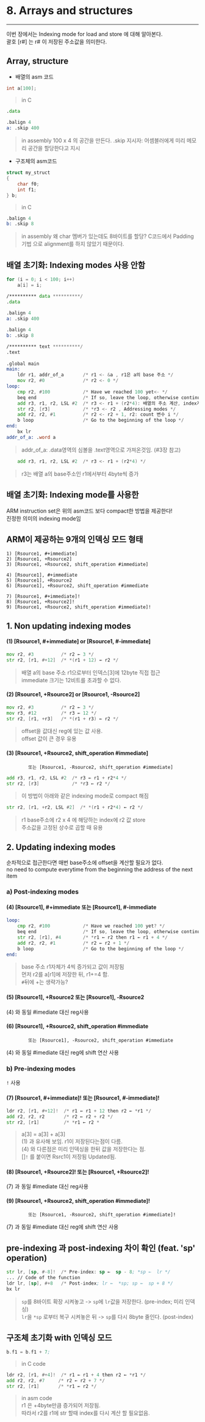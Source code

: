 
# 8. Arrays and structures
----
  
<!-- toc -->


이번 장에서는 Indexing mode for load and store 에 대해 알아본다.  
괄호 [r#] 는 r# 이 저장된 주소값을 의미한다.

## Array, structure

- 배열의 asm 코드

```c
int a[100];
```
> in C

```asm
.data
 
.balign 4
a: .skip 400
```
> in assembly
> 100 x 4 의 공간을 만든다.
> .skip 지시자: 어셈블러에게 미리 메모리 공간을 할당한다고 지시


- 구조체의 asm코드

```c
struct my_struct
{
    char f0;
    int f1;
} b;
```
> in C

```asm
.balign 4
b: .skip 8
```
> in assembly
> 왜 char 멤버가 있는데도 8바이트를 할당? C코드에서 Padding 기법 으로 alignment를 하지 않았기 때문이다.


## 배열 초기화: Indexing modes 사용 안함

```c
for (i = 0; i < 100; i++)
    a[i] = i;
```

```asm
/********** data **********/
.data
 
.balign 4
a: .skip 400

.balign 4
b: .skip 8

/********** text **********/
.text
 
.global main
main:
    ldr r1, addr_of_a       /* r1 <- &a , r1은 a의 base 주소 */
    mov r2, #0              /* r2 <- 0 */
loop:
    cmp r2, #100            /* Have we reached 100 yet<- */
    beq end                 /* If so, leave the loop, otherwise continue */
    add r3, r1, r2, LSL #2  /* r3 <- r1 + (r2*4): 배열의 주소 계산, index계산 */
    str r2, [r3]            /* *r3 <- r2 , Addressing modes */
    add r2, r2, #1          /* r2 <- r2 + 1, r2: count 변수 i */
    b loop                  /* Go to the beginning of the loop */
end:
    bx lr
addr_of_a: .word a
```
> addr_of_a: .data영역의 심볼을 .text영역으로 가져온것임. (#3장 참고)



```asm
    add r3, r1, r2, LSL #2  /* r3 <- r1 + (r2*4) */
```
> r3는 배열 a의 base주소인 r1에서부터 4byte씩 증가



## 배열 초기화: Indexing mode를 사용한 

ARM instruction set은 위의 asm코드 보다 compact한 방법을 제공한다!  
진정한 의미의 indexing mode임  

## ARM이 제공하는 9개의 인덱싱 모드 형태

```
1) [Rsource1, #+immediate]
2) [Rsource1, +Rsource2]
3) [Rsource1, +Rsource2, shift_operation #immediate]

4) [Rsource1], #+immediate 
5) [Rsource1], +Rsource2
6) [Rsource1], +Rsource2, shift_operation #immediate

7) [Rsource1, #+immediate]!
8) [Rsource1, +Rsource2]!
9) [Rsource1, +Rsource2, shift_operation #immediate]!
```



## 1. Non updating indexing modes

#### (1) [Rsource1, #+immediate] or [Rsource1, #-immediate]

```asm
mov r2, #3          /* r2 ← 3 */
str r2, [r1, #+12]  /* *(r1 + 12) ← r2 */
```
> 배열 a의 base 주소 r1으로부터 인덱스[3]에 12byte 직접 접근   
> immediate 크기는 12비트를 초과할 수 없다.    
  
#### (2) [Rsource1, +Rsource2] or [Rsource1, -Rsource2]  
  
```asm  
mov r2, #3          /* r2 ← 3 */  
mov r3, #12         /* r3 ← 12 */  
str r2, [r1, +r3]   /* *(r1 + r3) ← r2 */  
```  
> offset을 값대신 reg에 있는 값 사용.  
> offset 값이 큰 경우 유용  
  
#### (3) [Rsource1, +Rsource2, shift_operation #immediate]  
			또는 [Rsource1, -Rsource2, shift_operation #immediate]  
  
```asm  
add r3, r1, r2, LSL #2  /* r3 ← r1 + r2*4 */  
str r2, [r3]            /* *r3 ← r2 */  
```  
> 이 방법이 아래와 같은 indexing mode로 compact 해짐  
```asm  
str r2, [r1, +r2, LSL #2]  /* *(r1 + r2*4) ← r2 */  
```  
> r1 base주소에 r2 x 4 에 해당하는 index에 r2 값 store  
> 주소값을 고정된 상수로 곱할 때 유용  
  
  
## 2. Updating indexing modes  
  
순차적으로 접근한다면 매번 base주소에 offset을 계산할 필요가 없다.  
no need to compute everytime from the beginning the address of the next item   
  
  
### a) Post-indexing modes  
  
#### (4) [Rsource1], #+immediate 또는 [Rsource1], #-immediate  
  
```asm  
loop:  
    cmp r2, #100            /* Have we reached 100 yet? */  
    beq end                 /* If so, leave the loop, otherwise continue */  
    str r2, [r1], #4        /* *r1 ← r2 then r1 ← r1 + 4 */  
    add r2, r2, #1          /* r2 ← r2 + 1 */  
    b loop                  /* Go to the beginning of the loop */  
end:  
```  
> base 주소 r1자체가 4씩 증가되고 값이 저장됨  
> 먼저 r2를 a[r1]에 저장한 뒤, r1+=4 함.  
> `#`뒤에 +는 생략가능?  
  
#### (5) [Rsource1], +Rsource2 또는 [Rsource1], -Rsource2  
(4) 와 동일 #imediate 대신 reg사용   
  
#### (6) [Rsource1], +Rsource2, shift_operation #immediate  
			또는 [Rsource1], -Rsource2, shift_operation #immediate   
(4) 와 동일 #imediate 대신 reg에 shift 연산 사용  
		  
  
### b) Pre-indexing modes  
`!` 사용  
  
#### (7) [Rsource1, #+immediate]! 또는 [Rsource1, #-immediate]!  
  
```asm  
ldr r2, [r1, #+12]!  /* r1 ← r1 + 12 then r2 ← *r1 */  
add r2, r2, r2       /* r2 ← r2 + r2 */  
str r2, [r1]         /* *r1 ← r2 *  
```  
> a[3] = a[3] + a[3]   
> (1) 과 유사해 보임. r1이 저장된다는점이 다름.  
> (4) 와 다른점은 미리 인덱싱을 한뒤 값을 저장한다는 점.  
> []`!` 를 붙이면 Rsrc1이 저장됨 Updated됨.  
  
  
#### (8) [Rsource1, +Rsource2]! 또는 [Rsource1, +Rsource2]!  
(7) 과 동일 #imediate 대신 reg사용   
  
#### (9) [Rsource1, +Rsource2, shift_operation #immediate]!  
			또는 [Rsource1, -Rsource2, shift_operation #immediate]!  
  
(7) 과 동일 #imediate 대신 reg에 shift 연산 사용  
  
  
  
## pre-indexing 과 post-indexing 차이 확인 (feat. 'sp' operation)  
  
```asm  
str lr, [sp, #-8]!  /* Pre-index: sp ←  sp - 8; *sp ←  lr */  
... // Code of the function  
ldr lr, [sp], #+8   /* Post-index; lr ←  *sp; sp ←  sp + 8 */  
bx lr  
```  
> `sp`를 8바이트 확장 시켜놓고 ->  `sp`에 `lr`값을 저장한다. (pre-index; 미리 인덱싱)  
> `lr`을 `*sp` 로부터 복구 시켜놓은 뒤 ->  `sp`를 다시 8byte 줄인다. (post-index)  
  
  
## 구조체 초기화 with 인덱싱 모드  
  
  
  
  
```asm  
b.f1 = b.f1 + 7;  
```  
> in C code  
  
```asm  
ldr r2, [r1, #+4]!  /* r1 ← r1 + 4 then r2 ← *r1 */  
add r2, r2, #7     /* r2 ← r2 + 7 */  
str r2, [r1]       /* *r1 ← r2 */  
```  
> in asm code  
> r1 은 +4byte만큼 증가되어 저장됨.  
> 따라서 r2를 r1에 str 할때 index를 다시 계산 할 필요없음.  
  
  
  
  
  
  
  
  
  
  

